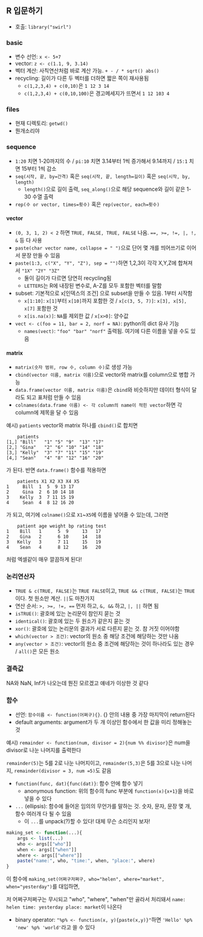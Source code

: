 ## R 입문하기

+ 호출: `library("swirl")`

### basic

+ 변수 선언: `x <- 5+7`
+ vector: `z <- c(1.1, 9, 3.14)`
+ 벡터 계산: 사칙연산처럼 바로 계산 가능. `+ - / * sqrt() abs()`
+ recycling: 길이가 다른 두 벡터를 더하면 짧은 쪽이 재사용됨
  + `c(1,2,3,4) + c(0,10)`은 `1 12 3 14`
  + `c(1,2,3,4) + c(0,10,100)`은 경고메세지가 뜨면서 `1 12 103 4`

### files

+ 현재 디렉토리: `getwd()`
+ 뭔개소리야

### sequence

+ `1:20` 치면 1-20까지의 수 / `pi:10` 치면 3.14부터 1씩 증가해서 9.14까지 / `15:1` 치면 15부터 1씩 감소
+ `seq(시작, 끝, by=간격)` 혹은 `seq(시작, 끝, length=길이)` 혹은 `seq(시작, by, length)`
  + `length()`으로 길이 출력, `seq_along()`으로 해당 sequence와 길이 같은 1-30 수열 출력
+ `rep(수 or vector, times=횟수)` 혹은 `rep(vector, each=횟수)`

#### vector

+ `(0, 3, 1, 2) < 2` 하면 `TRUE, FALSE, TRUE, FALSE` 나옴. `==, >=, !=, |, !, &` 등 다 사용
+ `paste(char vector name, collapse = " ")`으로 단어 몇 개를 띄어쓰기로 이어서 문장 만들 수 있음
+ `paste(1:3, c("X", "Y", "Z"), sep = "")`하면 1,2,3이 각각 X,Y,Z에 합쳐져서  `"1X" "2Y" "3Z"`
  + 둘이 길이가 다르면 당연히 recycling됨
  + `LETTERS`는 R에 내장된 변수로, A-Z를 모두 포함한 벡터를 말함
+ subset: 기본적으로 x[인덱스의 조건] 으로 subset을 만들 수 있음. 1부터 시작함
  + `x[1:10]`: `x[1]`부터 `x[10]`까지 포함한 것 / `x[c(3, 5, 7)]`: `x[3], x[5], x[7]` 포함한 것
  + `x[is.na(x)]`: `NA`를 제외한 값 / `x[x>0]`: 양수값
+ `vect <- c(foo = 11, bar = 2, norf = NA)`: python의 dict 유사 기능
  + `names(vect)`: `"foo" "bar" "norf"` 출력됨. 여기에 다른 이름을 넣을 수도 있음

#### matrix

+ `matrix(숫자 범위, row 수, column 수)`로 생성 가능
+ `cbind(vector 이름, matrix 이름)`으로 vector와 matrix를 column으로 병합 가능
+ `data.frame(vector 이름, matrix 이름)`은 `cbind`와 비슷하지만 데이터 형식이 달라도 되고 표처럼 만들 수 있음
+ `colnames(data.frame 이름) <- 각 column의 name이 적힌 vector`하면 각 column에 제목을 달 수 있음

예시) `patients` vector와 matrix 하나를 `cbind()`로 합치면

```
	patients                       
[1,] "Bill"   "1" "5" "9"  "13" "17"
[2,] "Gina"   "2" "6" "10" "14" "18"
[3,] "Kelly"  "3" "7" "11" "15" "19"
[4,] "Sean"   "4" "8" "12" "16" "20"
```
가 된다. 반면 `data.frame()` 함수를 적용하면

```
	patients X1 X2 X3 X4 X5
1     Bill  1  5  9 13 17
2     Gina  2  6 10 14 18
3    Kelly  3  7 11 15 19
4     Sean  4  8 12 16 20
```
가 되고, 여기에 `colname()`으로 `X1`~`X5`에 이름을 넣어줄 수 있는데, 그러면

```
	patient age weight bp rating test
1    Bill   1      5  9     13   17
2    Gina   2      6 10     14   18
3   Kelly   3      7 11     15   19
4    Sean   4      8 12     16   20
```
처럼 엑셀같이 매우 깔끔하게 된다!

### 논리연산자

+ `TRUE & c(TRUE, FALSE)`는 `TRUE FALSE`이고, `TRUE && c(TRUE, FALSE)`는 `TRUE`이다. 첫 원소만 계산. `||`도 마찬가지
+ 연산 순서: `>, >=, !=, ==` 먼저 하고, `&, &&` 하고, `|, ||` 하면 됨
+ `isTRUE()`: 괄호에 있는 논리문이 참인지 묻는 것
+ `identical()`: 괄호에 있는 두 원소가 같은지 묻는 것
+ `xor()`: 괄호에 있는 논리문의 결과가 서로 다른지 묻는 것. 참 거짓 이어야함
+ `which(vector > 조건)`: vector의 원소 중 해당 조건에 해당하는 것만 나옴
+ `any(vector > 조건)`: vector의 원소 중 조건에 해당하는 것이 하나라도 있는 경우 / `all()`은 모든 원소

### 결측값

NA와 NaN, Inf가 나오는데 뭔진 모르겠고 얘네가 이상한 것 같다

### 함수

+ 선언: `함수이름 <- function(어쩌구){}`. {} 안의 내용 중 가장 마지막이 return된다
+ default arguments: argument가 두 개 이상인 함수에서 한 값을 미리 정해놓는 것

예시) `remainder <- function(num, divisor = 2){num %% divisor}`은 num을 divisor로 나눈 나머지를 출력한다

`remainder(5)`는 5를 2로 나눈 나머지이고, `remainder(5,3)`은 5를 3으로 나눈 나머지, `remainder(divisor = 3, num =5)`도 같음

+ `function(func, dat){func(dat)}`: 함수 안에 함수 넣기
  + anonymous function: 위의 함수의 func 부분에 `function(x){x+1}`을 바로 넣을 수 있다
+ `...` (ellipsis): 함수에 들어온 임의의 무언가를 말하는 것. 숫자, 문자, 문장 몇 개, 함수 여러개 다 될 수 있음
  + 이 `...`를 unpack(?)할 수 있다! 대체 무슨 소리인지 보자!

```R
making_set <- function(...){
    args <- list(...)
    who <- args[["who"]]
    when <- args[["when"]]
    where <- args[["where"]]
    paste("name:", who, "time:", when, "place:", where)
}
```

이 함수에 `making_set(어쩌구저쩌구, who="helen", where="market", when="yesterday")`를 대입하면,

저 어쩌구저쩌구는 무시되고 "who", "where", "when"만 골라서 처리돼서 `name: helen time: yesterday place: market`이 나온다

+ binary operator: `"%p% <- function(x, y){paste(x,y)}"`하면 `'Hello' %p% 'new' %p% 'world'`라고 쓸 수 있다